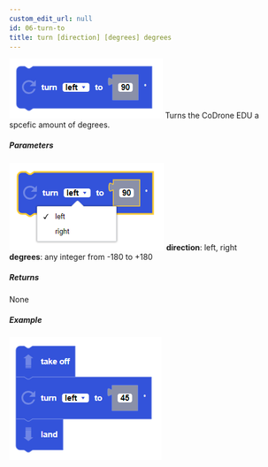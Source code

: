 ```yaml
---
custom_edit_url: null
id: 06-turn-to
title: turn [direction] [degrees] degrees
---
```


![turn to image](turn_to.PNG)
Turns the CoDrone EDU a spcefic amount of degrees.

##### Parameters
![go for seconds block image](turn_to_params.PNG)
**direction**: left, right <br /> 
**degrees**: any integer from -180 to +180

##### Returns

None

##### Example

![go at power example](turn_to_example.PNG)
